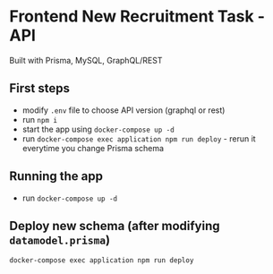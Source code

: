 # Frontend New Recruitment Task - API
Built with Prisma, MySQL, GraphQL/REST


## First steps

- modify `.env` file to choose API version (graphql or rest)
- run `npm i`
- start the app using `docker-compose up -d`
- run `docker-compose exec application npm run deploy` - rerun it everytime you change Prisma schema

## Running the app

- run `docker-compose up -d`

## Deploy new schema (after modifying `datamodel.prisma`)

`docker-compose exec application npm run deploy`
